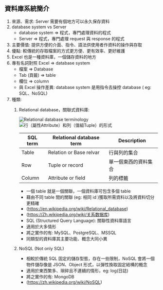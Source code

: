 ## 資料庫系統簡介
1. 來源、需求: Server 需要有個地方可以永久保存資料
2. database system vs Server
   * database system => 程式，專門處理資料的程式
   * Server => 程式，專門處理 request 與 response 的程式
3. 主要價值: 提供方便的介面、指令、語法供使用者作資料的操作與存取
4. 優點: 較傳統的存取檔案的方式更方便、更有效率、更好維護
5. Excel 也是一種資料庫，一個儲存資料的地方
6. 專有名詞對照 Excel => database system
   * 檔案 => Database
   * Tab (頁籤) => table
   * 欄位 => column
   * 與 Excel 操作差異: database system 是用指令去操控 database ( eg: SQL、NoSQL)
4. 種類:
   1. Relational database，關聯式資料庫:

        ![Relational database terminology](https://upload.wikimedia.org/wikipedia/commons/thumb/7/7c/Relational_database_terms.svg/1920px-Relational_database_terms.svg.png)
       ![行（屬性Attribute）和列（值組Tuple）的形式](https://upload.wikimedia.org/wikipedia/commons/8/8d/Relational_model_concepts.png)

       SQL term | Relational database term| Description
       ---------|-------------------------|------------
       Table    | Relation or Base relvar | 行與列的集合
       Row      | Tuple or record         | 單一個東西的資料集合
       Column   | Attribute or field      | 列的標籤
      * 一個 table 就是一個關聯，一個資料庫可包含多個 table
      * 藉由不同 table 間的關聯 (eg: 相同 id )獲取所需資料以及將資料切分更精確
      * (https://en.wikipedia.org/wiki/Relational_database)
      * (https://Zh.wikipedia.org/wiki/关系数据库)
      * SQL (Structured Query Language): 關聯性資料庫語言
      * 適用於大多情形
      * 將之實作的有: MySQL、PostgreSQL、MSSQL
      * 同類型的資料庫其主要功能、概念大同小異
   2. NoSQL (Not only SQL)
      * 相較於傳統 SQL 固定的儲存型態，存在一些限制，NoSQL 會將一個物件儲存像是 JSON、Object 形式，以彈性換取固定結構的概念
      * 適用於東西繁多、瑣碎且不連續的情形，eg: log(日誌)
      * 將之實作的有: MongoDB
      * (https://zh.wikipedia.org/wiki/NoSQL)
